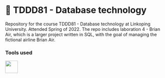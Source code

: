# 🐬 TDDD81 - Database technology

Repository for the course TDDD81 - Database technology at Linkoping University. Attended Spring of 2022. The repo includes laboration 4 - Brian Air, which is a larger project written in SQL, with the goal of managing the fictional airline Brian Air.

### Tools used
<a href="https://www.mysql.com"><img width=40px style='padding-right:10px;' src="https://cdn.jsdelivr.net/gh/devicons/devicon/icons/mysql/mysql-original.svg" /></a>
